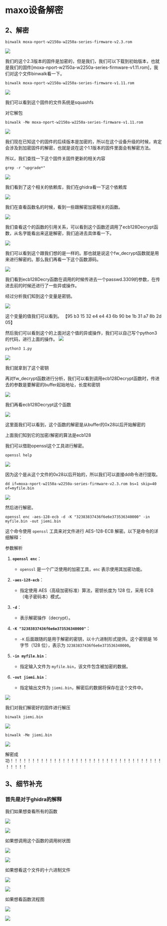 # maxo设备解密

## 2、解密

    binwalk moxa-nport-w2150a-w2250a-series-firmware-v2.3.rom 
    
![](vx_images/497225928913980.png)


我们的这个2.3版本的固件是加密的，但是我们，我们可以下载到初始版本，也就是我们的固件[moxa-nport-w2150a-w2250a-series-firmware-v1.11.rom]，我们对这个文件binwalk看一下。


    binwalk moxa-nport-w2150a-w2250a-series-firmware-v1.11.rom

![](vx_images/513437130419833.png)

我们可以看到这个固件的文件系统是squashfs

对它解包

    binwalk -Me moxa-nport-w2150a-w2250a-series-firmware-v1.11.rom


![](vx_images/69992433530174.png)


我们现在已知这个的固件的后续版本是加密的，所以在这个设备升级的时候，肯定会涉及到加密固件的解密，也就是说在这个1.1版本的固件里面会有解密方法。

所以，我们查找一下这个固件关固件更新的相关内容  

    grep -r "upgrade*"

![](vx_images/106906845052982.png)

我们看到了这个相关的依赖库，我们在ghidra看一下这个依赖库

![](vx_images/576423026092713.png)


我们在查看函数名的时候，看到一些跟解密加密相关的函数。

![](vx_images/548884991976935.png)


我们查看这个的函数的引用关系，可以看到这个函数还调用了ecb128Decrypt函数，从名字能看出来这是解密，我们追进去具体看一下。

![](vx_images/318005132796947.png)



我们可以看到这个跟我们想的是一样的。那也就是说这个fw_decrypt函数就是用来进行解密的。那么我们再看一下这个函数源码。

![](vx_images/394856376153755.png)


我们看到ecb128Decry函数在调用的时候传进去一个passwd.3309的参数，在传进去前的时候还进行了一些异或操作。

经过分析我们知到这个变量是密钥。

![](vx_images/395946559089148.png)


这个变量的值我们可以看到。
【95 b3 15 32 e4 e4 43 6b 90 be 1b 31 a7 8b 2d 05】

然后我们可以看到这个的上面对这个值的异或操作，我们可以自己写个python3 的代码，进行上面的操作。
![](vx_images/382343778084871.png)


    python3 1.py

![](vx_images/156942640835349.png)

我们就拿到了这个密钥


再对fw_decrypt函数进行分析，我们可以看到调用ecb128Decrypt函数时，传进去的参数是要解密的buffer起始地址，长度和密钥

![](vx_images/485686609117094.png)

我们再看ecb128Decrypt这个函数

![](vx_images/357804553198644.png)

这里面我们可以看到，这个函数的解密是从buffer的0x28以后开始解密的


上面我们知到它的加密/解密的算法是ecb128


我们可以借助openssl这个工具进行解密。

    openssl help
        
![](vx_images/137550976250066.png)


因为这个是从这个文件的0x28以后开始的，所以我们可以直接dd命令进行提取。


    dd if=moxa-nport-w2150a-w2250a-series-firmware-v2.3.rom bs=1 skip=40 of=myfile.bin

![](vx_images/190615812774002.png)

然后进行解密。

    openssl enc -aes-128-ecb -d -K "32383837436f6e6e373536340000" -in myfile.bin -out jiemi.bin


这个命令使用 `openssl` 工具来对文件进行 AES-128-ECB 解密。以下是命令的详细解释：


 参数解析

1. **`openssl enc`**：
   - `openssl` 是一个广泛使用的加密工具，`enc` 表示使用其加密功能。

2. **`-aes-128-ecb`**：
   - 指定使用 AES（高级加密标准）算法，密钥长度为 128 位，采用 ECB（电子密码本）模式。

3. **`-d`**：
   - 表示解密操作（decrypt）。

4. **`-K "32383837436f6e6e373536340000"`**：
   - `-K` 后面跟随的是用于解密的密钥，以十六进制形式提供。这个密钥是 16 字节（128 位），表示为 `32383837436f6e6e373536340000`。

5. **`-in myfile.bin`**：
   - 指定输入文件为 `myfile.bin`，该文件包含被加密的数据。

6. **`-out jiemi.bin`**：
   - 指定输出文件为 `jiemi.bin`，解密后的数据将保存在这个文件中。


![](vx_images/451294000767035.png)


我们对我们解密好的固件进行解压

    binwalk jiemi.bin

![](vx_images/426887091330148.png)


    binwalk -Me jiemi.bin

![](vx_images/469537446675551.png)

解密成功！！！！！！！！！！！！！！！！！！！！！！！！！！！！！！！！！！！！！！！！


## 3、细节补充

### 首先是对于ghidra的解释

我们如果想查看所有的函数

![](vx_images/371148048838915.png)


![](vx_images/347934814600333.png)





如果想调用这个函数的调用树状图

![](vx_images/8686395444927.png)


![](vx_images/15776888586837.png)




如果想看这个文件的十六进制文件

![](vx_images/429546470246062.png)

![](vx_images/291906310586886.png)

如果想看函数流程图

![](vx_images/137997377458475.png)


![](vx_images/200275992594288.png)



